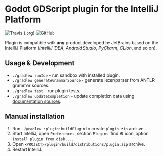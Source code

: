 # Godot GDScript plugin for the IntelliJ Platform

![Travis (.org)](https://img.shields.io/travis/exigow/intellij-gdscript) ![GitHub](https://img.shields.io/github/license/exigow/intellij-gdscript)

Plugin is compatible with **any** product developed by JetBrains based on the IntelliJ Platform (*IntelliJ IDEA*, *Android Studio*, *PyCharm*, *CLion*, and so on).

## Usage & Development

* `./gradlew runIde` - run sandbox with installed plugin.
* `./gradlew generateGrammarSource` - generate lexer/parser from ANTLR grammar sources.
* `./gradlew test` - run plugin tests.
* `./gradlew updateCompletion` - update completion data using [documentation sources](https://github.com/godotengine/godot/tree/master/doc/classes).

## Manual installation

1. Run `./gradlew :plugin:buildPlugin` to create `plugin.zip` archive.
2. Start IntelliJ, open `Preferences`, section `Plugins`, find :gear: icon, option `Install plugin from disk...`.
4. Open `<PROJECT>/plugin/build/distributions/plugin.zip` archive.
3. Restart IntelliJ.
